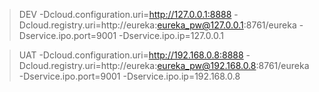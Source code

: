 > DEV
-Dcloud.configuration.uri=http://127.0.0.1:8888
-Dcloud.registry.uri=http://eureka:eureka_pw@127.0.0.1:8761/eureka
-Dservice.ipo.port=9001
-Dservice.ipo.ip=127.0.0.1

> UAT
-Dcloud.configuration.uri=http://192.168.0.8:8888
-Dcloud.registry.uri=http://eureka:eureka_pw@192.168.0.8:8761/eureka
-Dservice.ipo.port=9001
-Dservice.ipo.ip=192.168.0.8